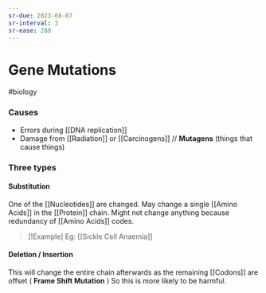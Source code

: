 ```yaml
---
sr-due: 2023-08-07
sr-interval: 3
sr-ease: 288
---
```

# Gene Mutations
#biology 

### Causes
- Errors during [[DNA replication]]
- Damage from [[Radiation]] or [[Carcinogens]] // **Mutagens** (things that cause things)
### Three types 
#### Substitution
One of the [[Nucleotides]] are changed. May change a single [[Amino Acids]] in the [[Protein]] chain. Might not change anything because redundancy of [[Amino Acids]] codes.
> [!Example] Eg: [[Sickle Cell Anaemia]]
#### Deletion / Insertion
This will change the entire chain afterwards as the remaining [[Codons]] are offset ( **Frame Shift Mutation** )
So this is more likely to be harmful.